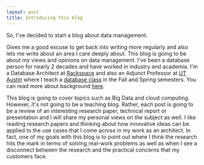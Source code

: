 ```yaml
---
layout: post
title: Introducing this blog
---
```


So, I've decided to start a blog about data management. 

Gives me a good excuse to get back into writing more regularly and also lets me write about an area I care deeply about. This blog is going to be about my views and opinions on data management. I've been a database person for nearly 2 decades and have worked in industry and academia. I'm a Database Architect at <a href="https://www.rackspace.com/">Rackspace</a> and also an Adjunct Professor at <a href="http://www.utexas.edu/">UT Austin</a> where I teach a <a href="http://www.cs.utexas.edu/~scohen/cs327e.html">database class</a> in the Fall and Spring semesters. You can read more about background <a href="https://www.linkedin.com/in/shirleycohen/">here</a>. 

This blog is going to cover topics such as Big Data and cloud computing. However, it's not going to be a teaching blog. Rather, each post is going to be a review of an interesting research paper, technical report or presentation and I will share my personal views on the subject as well. I like reading research papers and thinking about how innovative ideas can be applied to the use cases that I come across in my work as an architect. In fact, one of my goals with this blog is to point out where I think the research hits the mark in terms of solving real-work problems as well as when I see a disconnect between the research and the practical concerns that my customers face.  